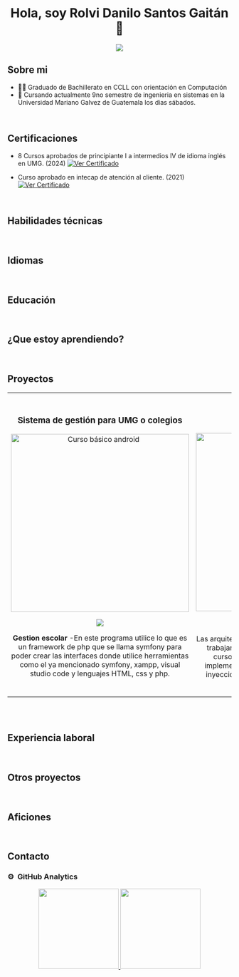 <div align="center">
<h1 align="center">Hola, soy Rolvi Danilo Santos Gaitán</a> 👋</h1>
</div>

<center><img src="https://i.imgur.com/vXwa5tA.jpeg"></center>

## Sobre mi

- 🧑‍🎓 Graduado de Bachillerato en CCLL con orientación en Computación
- 🏫 Cursando actualmente 9no semestre de ingenieria en sistemas en la Universidad Mariano Galvez de Guatemala los dias sábados. 
<br>

## Certificaciones

- 8 Cursos aprobados de principiante I a intermedios IV de idioma inglés en UMG. (2024) 
  <a href="https://drive.google.com" target="_blank">
    <img src="https://img.shields.io/badge/Ver-ff9?style=for-the-badge&logo=googledrive&logoColor=black" alt="Ver Certificado">
  </a>
  
- Curso aprobado en intecap de atención al cliente. (2021) 
  <a href="https://drive.google.com/file/d/1GCbaMhVHawPQiKwOG4PBDpjUClrhPK9Q/view?usp=sharing" target="_blank">
    <img src="https://img.shields.io/badge/Ver-ff9?style=for-the-badge&logo=googledrive&logoColor=black" alt="Ver Certificado">
  </a>


</a>
<br>

## Habilidades técnicas
<br>

## Idiomas
<br>

## Educación
<br>

## ¿Que estoy aprendiendo?
<br>

## Proyectos 
<table>
<tr>
<td width="50%">
<h3 align="center">Sistema de gestión para UMG o colegios</h3>
<div align="center">
<a href="https://github.com/ArisGuimera/Android-Expert" target="_blank"><img src="" width="400" alt="Curso básico android"></a>
<p>
<a href="https://github.com/ArisGuimera/Android-Expert" target="_blank">
<img src="https://img.shields.io/badge/CÓDIGO-ff9?style=for-the-badge&logo=github&logoColor=black">
</a>
</p>
<p><strong>Gestion escolar </strong> -En este programa utilice lo que es un framework de php que se llama symfony para poder crear las interfaces donde utilice herramientas como el ya mencionado symfony, xampp, visual studio code y lenguajes HTML, css y php.</p>
</div>
                                                                                      
</td>

<td width="50%">
               <br>
<h3 align="center">Arquitectura MVVM</h3>
<div align="center">                                       
<a href="https://github.com/ArisGuimera/SimpleAndroidMVVM" target="_blank"><img src="https://i.imgur.com/7uCBigG.jpg" width="400" alt="Curso arquitectura MVVM"></a>
<br>
<p>
<a href="https://github.com/ArisGuimera/SimpleAndroidMVVM" target="_blank">
<img src="https://img.shields.io/badge/C%C3%93DIGO-80ffaa?style=for-the-badge&logo=github&logoColor=black">
</a>
<a href="https://youtu.be/hhhSMXi0R3E" target="_blank">
<img src="https://img.shields.io/badge/-Youtube-green?style=for-the-badge&color=3fFD7f">
</a>
</p>
</p>Las arquitecturas son <strong>IMPRESCINDIBLES</strong> para poder trabajar como desarrollador/a Android. En este curso, divido por ramas irás aprendiendo a implementar una arquitectura real y robusta con inyección de dependencias, clean architecture, testing y mucho más.</p>
</div>                                                             
</table>                                                                                 
</div>
<br>


<br>

## Experiencia laboral
<br>

## Otros proyectos
<br>

## Aficiones
<br>

## Contacto

### ⚙️ &nbsp;GitHub Analytics

<p align="center">
<a href="https://github.com/ArisGuimera">
  <img height="180em" src="https://github-readme-stats-eight-theta.vercel.app/api?username=ArisGuimera&show_icons=true&theme=algolia&include_all_commits=true&count_private=true"/>
  <img height="180em" src="https://github-readme-stats-eight-theta.vercel.app/api/top-langs/?username=ArisGuimera&layout=compact&langs_count=8&theme=algolia"/>
</a>
</p>

